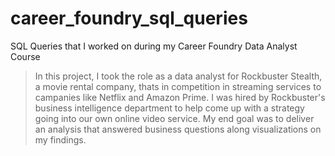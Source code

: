# career_foundry_sql_queries
SQL Queries that I worked on during my Career Foundry Data Analyst Course

> In this project, I took the role as a data analyst for Rockbuster Stealth, a movie rental company, thats in competition in streaming services to campanies like Netflix and Amazon Prime. I was hired by Rockbuster's business intelligence department to help come up with a strategy going into our own online video service.
> My end goal was to deliver an analysis that answered business questions along visualizations on my findings.
